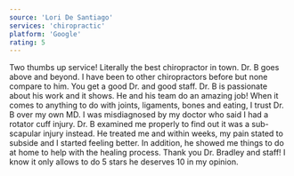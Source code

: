 ```yaml
---
source: 'Lori De Santiago'
services: 'chiropractic'
platform: 'Google'
rating: 5
---
```


Two thumbs up service! Literally the best chiropractor in town. Dr. B goes above and beyond. I have been to other chiropractors before but none compare to him. You get a good Dr. and good staff. Dr. B is passionate about his work and it shows. He and his team do an amazing job! When it comes to anything to do with joints, ligaments, bones and eating, I trust Dr. B over my own MD. I was misdiagnosed by my doctor who said I had a rotator cuff injury. Dr. B examined me properly to find out it was a sub-scapular injury instead. He treated me and within weeks, my pain stated to subside and I started feeling better. In addition, he showed me things to do at home to help with the healing process. Thank you Dr. Bradley and staff! I know it only allows to do 5 stars he deserves 10 in my opinion.

